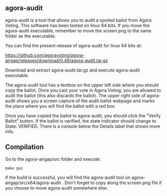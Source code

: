 ## agora-audit

agora-audit is a tool that allows you to audit a spoiled ballot from Agora Voting. This software has been tested on linux 64 bits. If you move the agora-audit executable, remember to move the screen.png to the same folder as the executable.

You can find the present release of agora-audit for linux 64 bits at: 

https://github.com/agoravoting/agora-airgap/releases/download/0.49/agora-audit.tar.gz

Download and extract agora-audit.tar.gz and execute agora-audit executable.

The agora-audit tool has a textbox on the upper left side where you should copy the ballot. Once you cast your vote in Agora Voting, you are allowed to audit the ballot (this also discards the ballot). The upper right side of agora-audit shows you a screen capture of the audit ballot webpage and marks the place where you will find the ballot with a red box. 

Once you have copied the ballot to agora-audit, you should click the "Verify Ballot" button. If the ballot is verified, the state indicator should change to State: VERIFIED. There is a console below the Details label that shows more info.

## Compilation

Go to the agora-airgap/src folder and execute:

    make gui
    
If the build is successful, you will find the agora-audit tool on agora-airgap/src/x64/agora-audit . Don't forget to copy along the screen.png file if you choose to move agora-audit somewhere else.